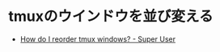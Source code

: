 # tmuxのウインドウを並び変える

- [How do I reorder tmux windows? - Super User](https://superuser.com/questions/343572/how-do-i-reorder-tmux-windows)
